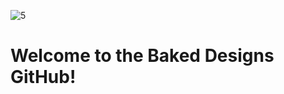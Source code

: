 ![5](https://github.com/user-attachments/assets/e789d1d1-e9c7-4f1f-a6f1-8c55e1402578)

# Welcome to the Baked Designs GitHub!



<!--
https://baked-designs.github.io/
this is the 
-->
